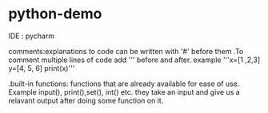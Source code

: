 # python-demo

IDE : pycharm

comments:explanations to code can be written with '#' before them
.To comment multiple lines of code add ''' before and after. example
'''x=[1 ,2,3]
y=[4, 5, 6]
print(x)'''

.built-in functions: functions that are already available for ease of use. Example 
input(), print(),set(), int() etc. they take an input and give us a relavant output after doing some function on it.

